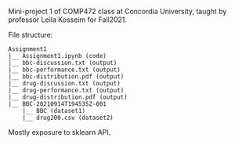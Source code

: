 Mini-project 1 of COMP472 class at Concordia University, taught by professor Leila Kosseim for Fall2021.

File structure:
```
Assignment1
|__ Assignment1.ipynb (code)
|__ bbc-discussion.txt (output)
|__ bbc-performance.txt (output)
|__ bbc-distribution.pdf (output)
|__ drug-discussion.txt (output)
|__ drug-performance.txt (output)
|__ drug-distribution.pdf (output)
|__ BBC-20210914T194535Z-001 
    |__ BBC (dataset1)
    |__ drug200.csv (dataset2)
```

Mostly exposure to sklearn API. 

